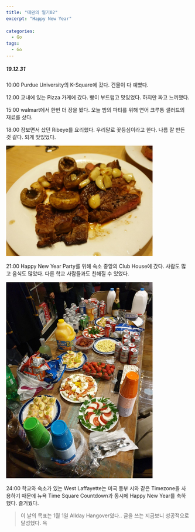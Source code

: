 ```yaml
---
title: "태완의 일기02"
excerpt: "Happy New Year"

categories:
  - Go
tags:
  - Go
---
```




##### 19.12.31

10:00 Purdue University의 K-Square에 갔다. 건물이 다 예뻤다.

12:00 교내에 있는 Pizza 가게에 갔다. 빵이 부드럽고 맛있었다. 하지만 짜고 느끼했다.

15:00 walmart에서 한번 더 장을 봤다. 오늘 밤의 파티를 위해 연어 크루통 샐러드의 재료를 샀다.

18:00 장보면서 샀던 Ribeye를 요리했다. 우리말로 꽃등심이라고 한다. 나름 잘 만든 것 같다. 되게 맛있었다.

<img src="../_docs/diary_go_02_steak.jpg" width="400">

21:00 Happy New Year Party를 위해 숙소 중앙의 Club House에 갔다. 사람도 많고 음식도 많았다. 다른 학교 사람들과도 친해질 수 있었다.

<img src="../_docs/diary_go_02_party.jpg" width="400">

24:00 학교와 숙소가 있는 West Laffayette는 미국 동부 시와 같은 Timezone을 사용하기 때문에 뉴욕 Time Square Countdown과 동시에 Happy New Year를 축하했다. 즐거웠다.

> 이 날의 목표는 1월 1일 Allday Hangover였다.. 글을 쓰는 지금보니 성공적으로 달성했다. 윽

